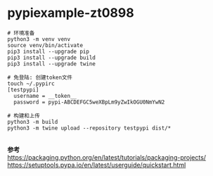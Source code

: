 # pypiexample-zt0898

```shell
# 环境准备
python3 -m venv venv
source venv/bin/activate
pip3 install --upgrade pip
pip3 install --upgrade build
pip3 install --upgrade twine

# 免登陆: 创建token文件
touch ~/.pypirc
[testpypi]
  username = __token__
  password = pypi-ABCDEFGC5weXBpLm9yZwIkOGU0NmYwN2

# 构建和上传
python3 -m build
python3 -m twine upload --repository testpypi dist/*
```

&nbsp;  
**参考**   
https://packaging.python.org/en/latest/tutorials/packaging-projects/  
https://setuptools.pypa.io/en/latest/userguide/quickstart.html
